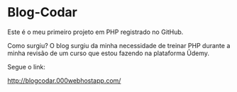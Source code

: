 # Blog-Codar
Este é o meu primeiro projeto em PHP registrado no GitHub.

Como surgiu?
O blog surgiu da minha necessidade de treinar PHP durante a minha revisão de um curso que estou fazendo na plataforma Ûdemy.




Segue o link:

http://blogcodar.000webhostapp.com/
